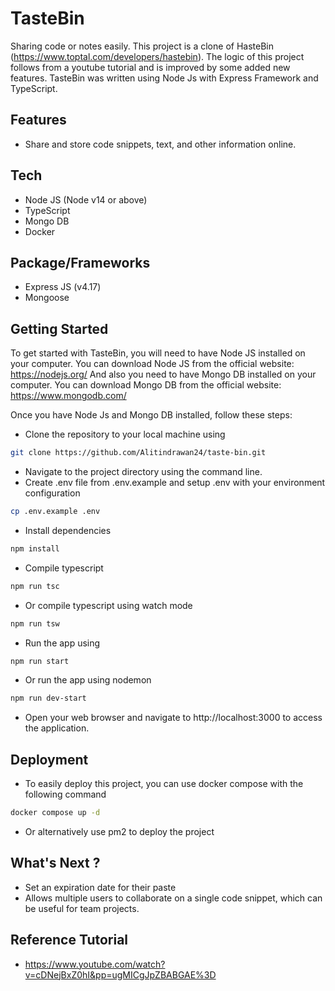 # TasteBin
Sharing code or notes easily. This project is a clone of HasteBin (https://www.toptal.com/developers/hastebin).
The logic of this project follows from a youtube tutorial and is improved by some added new features.
TasteBin was written using Node Js with Express Framework and TypeScript.
## Features
- Share and store code snippets, text, and other information online.

## Tech
- Node JS (Node v14 or above)
- TypeScript
- Mongo DB
- Docker

## Package/Frameworks
- Express JS (v4.17)
- Mongoose

## Getting Started
To get started with TasteBin, you will need to have Node JS installed on your computer. You can download Node JS from the official website: https://nodejs.org/
And also you need to have Mongo DB installed on your computer. You can download Mongo DB from the official website: https://www.mongodb.com/

Once you have Node Js and Mongo DB installed, follow these steps:
- Clone the repository to your local machine using
```bash
git clone https://github.com/Alitindrawan24/taste-bin.git
```
- Navigate to the project directory using the command line.
- Create .env file from .env.example and setup .env with your environment configuration
```bash
cp .env.example .env
```
- Install dependencies
```bash
npm install
```
- Compile typescript
```bash
npm run tsc
```
- Or compile typescript using watch mode
```bash
npm run tsw
```
- Run the app using
```bash
npm run start
```
- Or run the app using nodemon
```bash
npm run dev-start
```
- Open your web browser and navigate to http://localhost:3000 to access the application.

## Deployment
- To easily deploy this project, you can use docker compose with the following command
```bash
docker compose up -d
```

- Or alternatively use pm2 to deploy the project

## What's Next ?
- Set an expiration date for their paste
- Allows multiple users to collaborate on a single code snippet, which can be useful for team projects.

## Reference Tutorial
- https://www.youtube.com/watch?v=cDNejBxZ0hI&pp=ugMICgJpZBABGAE%3D